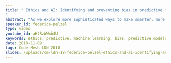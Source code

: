 ```yaml
---
title: " Ethics and AI: Identifying and preventing bias in predictive models
"
abstract: "As we explore more sophisticated ways to make smarter, more accurate decisions, the use of data and predictive models has been at the forefront of innovation. But what happens when our use of data, and modeling, inadvertently hurts those who need the most protection? In this session we'll explore how bias and discrimination is introduced into models, and different strategies to prevent it from happening to you."
speaker_id: federica-pelzel
type: video
youtube_id: aH4RzWWmb4U
keywords: ethics, predictive, machine learning, bias, predictive models, artificial intelligence, federica pelzel
date: 2018-11-09
tags: Code Mesh LDN 2018
slides: /uploads/cm-ldn-18-federica-pelzel-ethics-and-ai-identifying-and-preventing-bias-in-predictive-models-compressed.pdf
---
```


